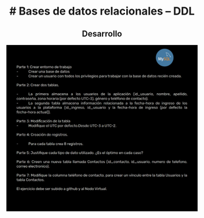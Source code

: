 <h1 align="center"># Bases de datos relacionales – DDL</h1>
<h2 align="center">Desarrollo</h2>

![exampleb](https://raw.githubusercontent.com/Cristian-Trureo/Modulo3-abpro-5/main/Instrucciones.jpg)


